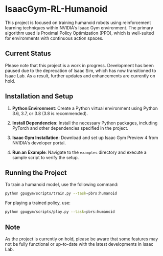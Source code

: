 
# IsaacGym-RL-Humanoid

This project is focused on training humanoid robots using reinforcement learning techniques within NVIDIA's Isaac Gym environment. The primary algorithm used is Proximal Policy Optimization (PPO), which is well-suited for environments with continuous action spaces.

## Current Status

Please note that this project is a work in progress. Development has been paused due to the deprecation of Isaac Sim, which has now transitioned to Isaac Lab. As a result, further updates and enhancements are currently on hold.

## Installation and Setup

1. **Python Environment**: Create a Python virtual environment using Python 3.6, 3.7, or 3.8 (3.8 is recommended).

2. **Install Dependencies**: Install the necessary Python packages, including PyTorch and other dependencies specified in the project.

3. **Isaac Gym Installation**: Download and set up Isaac Gym Preview 4 from NVIDIA's developer portal.

4. **Run an Example**: Navigate to the `examples` directory and execute a sample script to verify the setup.

## Running the Project

To train a humanoid model, use the following command:

```bash
python gpugym/scripts/train.py --task=pbrs:humanoid
```

For playing a trained policy, use:

```bash
python gpugym/scripts/play.py --task=pbrs:humanoid
```

## Note

As the project is currently on hold, please be aware that some features may not be fully functional or up-to-date with the latest developments in Isaac Lab.
```
